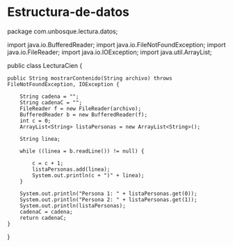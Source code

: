 # Estructura-de-datos
package com.unbosque.lectura.datos;

import java.io.BufferedReader;
import java.io.FileNotFoundException;
import java.io.FileReader;
import java.io.IOException;
import java.util.ArrayList;

public class LecturaCien {

	public String mostrarContenido(String archivo) throws FileNotFoundException, IOException {

		String cadena = "";
		String cadenaC = "";
		FileReader f = new FileReader(archivo);
		BufferedReader b = new BufferedReader(f);
		int c = 0;
		ArrayList<String> listaPersonas = new ArrayList<String>();

		String linea;

		while ((linea = b.readLine()) != null) {

			c = c + 1;
			listaPersonas.add(linea);
			System.out.println(c + ")" + linea);
		}

		System.out.println("Persona 1: " + listaPersonas.get(0));
		System.out.println("Persona 2: " + listaPersonas.get(1));
		System.out.println(listaPersonas);
		cadenaC = cadena;
		return cadenaC;
	}
}
